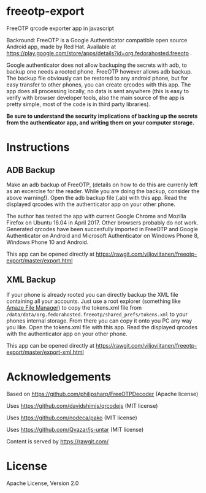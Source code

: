 # freeotp-export

FreeOTP qrcode exporter app in javascript

Backround: FreeOTP is a Google Authenticator compatible open source Android app, made by Red Hat. Available at https://play.google.com/store/apps/details?id=org.fedorahosted.freeotp .

Google authenticator does not allow backuping the secrets with adb, to backup one needs a rooted phone. FreeOTP however allows adb backup. The backup file obviously can be restored to any android phone, but for easy transfer to other phones, you can create qrcodes with this app. The app does all processing locally, no data is sent anywhere (this is easy to verify with browser developer tools, also the main source of the app is pretty simple, most of the code is in third party libraries).

__Be sure to understand the security implications of backing up the secrets from the authenticator app, and writing them on your computer storage.__

# Instructions

## ADB Backup

Make an adb backup of FreeOTP, (details on how to do this are currenly left as an excercise for the reader. While you are doing the backup, consider the above warning!). Open the adb backup file (.ab) with this app. Read the displayed qrcodes with the authenticator app on your other phone.

The author has tested the app with current Google Chrome and Mozilla Firefox on Ubuntu 16.04 in April 2017. Other browsers probably do not work. Generated qrcodes have been succesfully imported in FreeOTP and Google Authenticator on Android and Microsoft Authenticator on Windows Phone 8, Windows Phone 10 and Android.

This app can be opened directly at https://rawgit.com/viljoviitanen/freeotp-export/master/export.html 

## XML Backup

If your phone is already rooted you can directly backup the XML file containing all your accounts.
Just use a root explorer (something like [Amaze File Manager](https://play.google.com/store/apps/details?id=com.amaze.filemanager)) to copy the tokens.xml file from `/data/data/org.fedorahosted.freeotp/shared_prefs/tokens.xml` to your phones internal storage.
From there you can copy it onto you PC any way you like.
Open the tokens.xml file with this app. Read the displayed qrcodes with the authenticator app on your other phone.

This app can be opened directly at https://rawgit.com/viljoviitanen/freeotp-export/master/export-xml.html

# Acknowledgements

Based on https://github.com/philipsharp/FreeOTPDecoder (Apache license)

Uses https://github.com/davidshimjs/qrcodejs (MIT license)

Uses https://github.com/nodeca/pako (MIT license)

Uses https://github.com/Qvazar/js-untar (MIT license)

Content is served by https://rawgit.com/

# License

Apache License, Version 2.0
